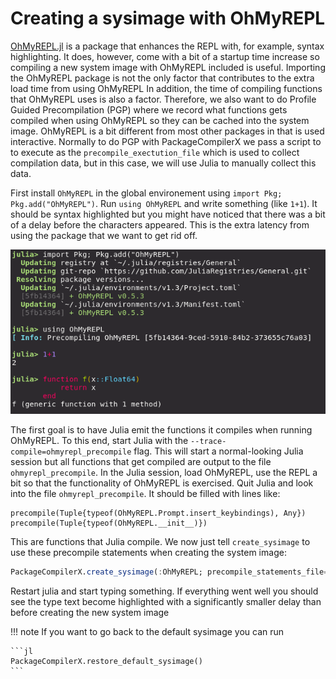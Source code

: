 # Creating a sysimage with OhMyREPL 

[OhMyREPL.jl](https://github.com/KristofferC/OhMyREPL.jl) is a package that enhances the REPL with, for example, syntax highlighting.
It does, however, come with a bit of a startup time increase
so compiling a new system image with OhMyREPL included is useful.
Importing the OhMyREPL package is not the only factor that contributes to the extra load time from using OhMyREPL
In addition, the time of compiling functions that OhMyREPL uses is also a factor.
Therefore, we also want to
do Profile Guided Precompilation (PGP) where we record what functions gets compiled when using
OhMyREPL so they can be cached into the system image. OhMyREPL is a bit different from
most other packages in that is used interactive. Normally to do PGP with PackageCompilerX we pass a script to
to execute as the `precompile_exectution_file` which is used to collect compilation data, 
but in this case, we will use Julia to manually collect this data.

First install `OhMyREPL` in the global environement using `import Pkg; Pkg.add("OhMyREPL")`.
Run `using OhMyREPL` and write something (like `1+1`). It should be syntax highlighted but you might
have noticed that there was a bit of a delay before the characters appeared. This is the extra latency
from using the package that we want to get rid off.

![OhMyREPL installation](omr_install.png)

The first goal is to have Julia emit the functions it compiles when running OhMyREPL.
To this end, start Julia with the `--trace-compile=ohmyrepl_precompile` flag. This will
start a normal-looking Julia session but all functions that get compiled are output
to the file `ohmyrepl_precompile`. In the Julia session, load OhMyREPL, use the REPL a bit
so that the functionality of OhMyREPL is exercised. Quit Julia and look into the file `ohmyrepl_precompile`.
It should be filled with lines like:

```
precompile(Tuple{typeof(OhMyREPL.Prompt.insert_keybindings), Any})
precompile(Tuple{typeof(OhMyREPL.__init__)})
``` 

This are functions that Julia compile. We now just tell `create_sysimage` to use these precompile statements
when creating the system image:

```jl
PackageCompilerX.create_sysimage(:OhMyREPL; precompile_statements_file="ohmyrepl_precompile", replace_default_sysimage=true)
```

Restart julia and start typing something. If everything went well you should see the type text become highlighted with a significantly smaller delay than before creating the new system image


!!! note 
    If you want to go back to the default sysimage you can run

    ```jl
    PackageCompilerX.restore_default_sysimage()
    ```
